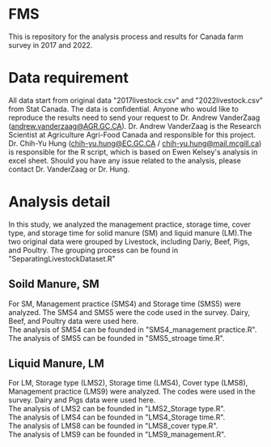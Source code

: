 # FMS
This is repository for the analysis process and results for Canada farm survey in 2017 and 2022. 

# Data requirement
All data start from original data "2017livestock.csv" and "2022livestock.csv" from Stat Canada. The data is confidential. Anyone who would like to reproduce the results need to send your request to Dr. Andrew VanderZaag (andrew.vanderzaag@AGR.GC.CA). Dr. Andrew VanderZaag is the Research Scientist at Agriculture Agri-Food Canada and responsible for this project. Dr. Chih-Yu Hung (chih-yu.hung@EC.GC.CA / chih-yu.hung@mail.mcgill.ca) is responsible for the R script, which is based on Ewen Kelsey's analysis in excel sheet. Should you have any issue related to the analysis, please contact Dr. VanderZaag or Dr. Hung.  

# Analysis detail
In this study, we analyzed the management practice, storage time, cover type, and storage time for solid manure (SM) and liquid manure (LM).The two original data were grouped by Livestock, including Dariy, Beef, Pigs, and Poultry. The grouping process can be found in "SeparatingLivestockDataset.R"

## Soild Manure, SM
For SM, Management practice (SMS4) and Storage time (SMS5) were analyzed. The SMS4 and SMS5 were the code used in the survey. Dairy, Beef, and Poultry data were used here.  
The analysis of SMS4 can be founded in "SMS4_management practice.R".    
The analysis of SMS5 can be founded in "SMS5_stroage time.R".   

## Liquid Manure, LM
For LM, Storage type (LMS2), Storage time (LMS4), Cover type (LMS8), Management practice (LMS9) were analyzed. The codes were used in the survey. Dairy and Pigs data were used here.     
The analysis of LMS2 can be founded in "LMS2_Storage type.R".  
The analysis of LMS4 can be founded in "LMS4_Storage time.R".   
The analysis of LMS8 can be founded in "LMS8_cover type.R".   
The analysis of LMS9 can be founded in "LMS9_management.R".   

